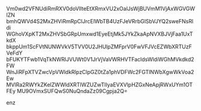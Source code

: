 Vm0wd2VFNUdiRmRXV0doVllteEtXRmxVU2xOalJsWjBUVmM1VjAxWGVGWlZN
bmhQWVd4S2MxZHViRmRpClJrcElWbTB4UzFJeVRrbGlSbVJYQ2sweFNsRldi
WGhoVXpKT2MxZHVSbGRpUmxwd1EyeEtjMk5JYkZkaApNVXBJVjFaa1UxTkdX
bkppUm1ScFVtNUNWVkV5TVV0U2JHUlpZMFprV0FwVFJVcEZWbXRTUzFVeFdY
bFUKYTFwb1VqTkNWRlJVUWt0V1JrVjVaVWRHVTFacldsWldiWGhMVkdkd2FW
WnJiRFpXTVZwcVpVWldkRlpzClpGZ0tZa1phVDFWc2FGTlNWbXgwWkVoa2Ew
MVlRa2RWYkZKelZWWldXRTlWZUZwTlIyaEVXVlpHZGxNeApjRWxUYm1OTFEy
MU9OVmxSUFQwS0NuQndaZz09Cgpja2Q=

enz